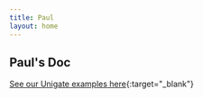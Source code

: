 ```yaml
---
title: Paul
layout: home
---
```


## **Paul's Doc**  

[See our Unigate examples here](https://documenter.getpostman.com/view/33729815/2sAXxWYTix#intro){:target="_blank"}


